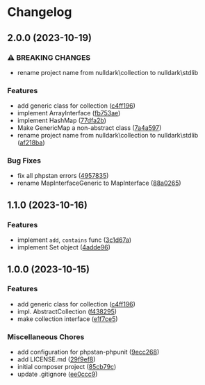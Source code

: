 # Changelog

## 2.0.0 (2023-10-19)


### ⚠ BREAKING CHANGES

* rename project name from nulldark\collection to nulldark\stdlib

### Features

* add generic class for collection ([c4ff196](https://github.com/nulldark/stdlib/commit/c4ff1964b53ccb968c79280cbb48de18369a2b59))
* implement ArrayInterface ([fb753ae](https://github.com/nulldark/stdlib/commit/fb753aed5c78cc26d85bbdef6fb67a5f2c40e432))
* implement HashMap ([77dfa2b](https://github.com/nulldark/stdlib/commit/77dfa2bc565d35154c182949de0b30f85991c486))
* Make GenericMap a non-abstract class ([7a4a597](https://github.com/nulldark/stdlib/commit/7a4a5978a13127e12adcf4e3c7e89f9e3e1823e2))
* rename project name from nulldark\collection to nulldark\stdlib ([af218ba](https://github.com/nulldark/stdlib/commit/af218ba669423019d455c0e854c0b7e00f28dbcb))

### Bug Fixes

* fix all phpstan errors ([4957835](https://github.com/nulldark/stdlib/commit/4957835362facc5d42ad7a59a3dc571bc3799675))
* rename MapInterfaceGeneric to MapInterface ([88a0265](https://github.com/nulldark/stdlib/commit/88a02653a7e6df0e60a01f24c1a4dc5dc9b8b9f3))


## 1.1.0 (2023-10-16)


### Features

* implement `add`, `contains` func ([3c1d67a](https://github.com/nulldark/collection/commit/3c1d67a8fd6643bf27abc5e0291912205133f08e))
* implement Set object ([4adde96](https://github.com/nulldark/collection/commit/4adde96032ffd829ee02bcdbfcc4c3eda0222abf))

## 1.0.0 (2023-10-15)


### Features

* add generic class for collection ([c4ff196](https://github.com/nulldark/collection/commit/c4ff1964b53ccb968c79280cbb48de18369a2b59))
* impl. AbstractCollection ([f438295](https://github.com/nulldark/collection/commit/f4382954f834bfac18a05b30a9953a40d171433d))
* make collection interface ([e1f7ce5](https://github.com/nulldark/collection/commit/e1f7ce5cd8f8e89afd2001ad94fe2383a47dc78b))


### Miscellaneous Chores

* add configuration for phpstan-phpunit ([9ecc268](https://github.com/nulldark/collection/commit/9ecc268dc5af4a054f2cbb394b26e06e2fdfb715))
* add LICENSE.md ([29f9ef8](https://github.com/nulldark/collection/commit/29f9ef867f22709238a6ec4afaf9e66994b98c6e))
* initial composer project ([85cb79c](https://github.com/nulldark/collection/commit/85cb79cbfebdbd097e1f0b3ef2b48a4d46655f47))
* update .gitignore ([ee0ccc9](https://github.com/nulldark/collection/commit/ee0ccc940138518c181631d55002fad0237aa3a6))
